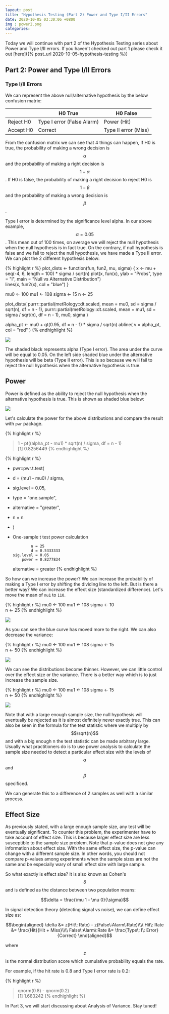 ```yaml
---
layout: post
title: "Hypothesis Testing (Part 2) Power and Type I/II Errors"
date: 2020-10-05 03:30:06 +0800
img : power2.png
categories:
---
```


Today we will continue with part 2 of the Hypothesis Testing series about Power and Type I/II errors. If you haven't checked out part 1 please check it out [here]({% post_url 2020-10-05-hypothesis-testing %})

## Part 2: Power and Type I/II Errors

### Type I/II Errors

We can represent the above null/alternative hypothesis by the below confusion matrix:

|           | H0 True                    | H0 False               |
|-----------|----------------------------|------------------------|
| Reject H0 | Type I error (False Alarm) | Power (Hit)            |
| Accept H0 | Correct                    | Type II error (Miss)   |

From the confusion matrix we can see that 4 things can happen, If H0 is true, the probability of making a wrong decision is $$\alpha$$ and the probability of making a right decision is $$1 - \alpha$$. If H0 is false, the probability of making a right decision to reject H0 is $$1 - \beta$$ and the probability of making a wrong decision is $$\beta$$.

Type I error is determined by the significance level alpha. In our above example, $$\alpha = 0.05$$. This mean out of 100 times, on average we will reject the null hypothesis when the null hypothesis is in fact true. On the contrary, if null hypothesis is false and we fail to reject the null hypothesis, we have made a Type II error. We can plot the 2 different hypothesis below:

{% highlight r %}
plot_dists <- function(fun, fun2, mu, sigma) {
  x <- mu + seq(-4, 6, length = 100) * sigma / sqrt(n)
  plot(x, fun(x), ylab = "Probs", type = "l", main = "Null vs Alternative Distribution")      
  lines(x, fun2(x), col = "blue")
}

mu0 <- 100
mu1 <- 108
sigma <- 15
n <- 25

plot_dists(
  purrr::partial(metRology::dt.scaled, mean = mu0, sd = sigma / sqrt(n), df = n - 1),
  purrr::partial(metRology::dt.scaled, mean = mu1, sd = sigma / sqrt(n), df = n - 1),
  mu0,
  sigma
)

alpha_pt <- mu0 + qt(0.95, df = n - 1) * sigma / sqrt(n)
abline(
  v = alpha_pt,
  col = "red"
)
{% endhighlight %}

![](/assets/img/power2.png)

The shaded black represents alpha (Type I error). The area under the curve will be equal to 0.05. On the left side shaded blue under the alternative hypothesis will be beta (Type II error). This is so because we will fail to reject the null hypothesis when the alternative hypothesis is true.

## Power

Power is defined as the ability to reject the null hypothesis when the alternative hypothesis is true. This is shown as shaded blue below:

![](/assets/img/power7.png)

Let's calculate the power for the above distributions and compare the result with `pwr` package.

{% highlight r %}
> 1 - pt((alpha_pt - mu1) * sqrt(n) / sigma, df = n - 1)    
[1] 0.8256449
{% endhighlight %}

{% highlight r %}
+ pwr::pwr.t.test(
+   d = (mu1 - mu0) / sigma,
+   sig.level = 0.05,
+   type = "one.sample",
+   alternative = "greater",
+   n = n
+ )
+ 
     One-sample t test power calculation     

              n = 25
              d = 0.5333333
      sig.level = 0.05
          power = 0.8277834
    alternative = greater
{% endhighlight %}

So how can we increase the power? We can increase the probability of making a Type I error by shifting the dividing line to the left. But is there a better way? We can increase the effect size (standardized difference). Let's move the mean of `mu1` to `110`.

{% highlight r %}
mu0 <- 100
mu1 <- 108
sigma <- 10   
n <- 25
{% endhighlight %}

![](/assets/img/power3.png)

As you can see the blue curve has moved more to the right. We can also decrease the variance:

{% highlight r %}
mu0 <- 100
mu1 <- 108
sigma <- 15   
n <- 50
{% endhighlight %}

![](/assets/img/power4.png)

We can see the distributions become thinner. However, we can little control over the effect size or the variance. There is a better way which is to just increase the sample size.

{% highlight r %}
mu0 <- 100
mu1 <- 108
sigma <- 15   
n <- 50
{% endhighlight %}

![](/assets/img/power5.png)

Note that with a large enough sample size, the null hypothesis will eventually be rejected as it is almost definitely never exactly true. This can also be seen in the formula for the test statistic where we multiply by $$\sqrt{n}$$ and with a big enough n the test statistic can be made arbitrary large. Usually what practitioners do is to use power analysis to calculate the sample size needed to detect a particular effect size with the levels of $$\alpha$$ and $$\beta$$ specificed.

We can generate this to a difference of 2 samples as well with a similar process. 

## Effect Size

As previously stated, with a large enough sample size, any test will be eventually significant. To counter this problem, the experimenter have to take account of effect size. This is because larger effect size are less susceptible to the sample size problem. Note that p-value does not give any information about effect size. With the same effect size, the p-value can change with a different sample size. In other words, you should not compare p-values among experiments when the sample sizes are not the same and be especially wary of small effect size with large sample.

So what exactly is effect size? It is also known as Cohen's $$\delta$$ and is defined as the distance between two population means:

$$\delta = \frac{\mu 1 - \mu 0}{\sigma}$$

In signal detection theory (detecting signal vs noise), we can define effect size as:

$$\begin{aligned}
\delta &= z(Hit\: Rate) - z(False\:Alarm\:Rate)\\\\
Hit\: Rate &= \frac{Hit}{Hit + Miss}\\\\
False\:Alarm\:Rate &= \frac{Type\: I\: Error}{Correct}
\end{aligned}$$

where $$z$$ is the normal distribution score which cumulative probability equals the rate.

For example, if the hit rate is 0.8 and Type I error rate is 0.2:

{% highlight r %}
> qnorm(0.8) - qnorm(0.2)  
[1] 1.683242
{% endhighlight %}


In Part 3, we will start discussing about Analysis of Variance. Stay tuned!
